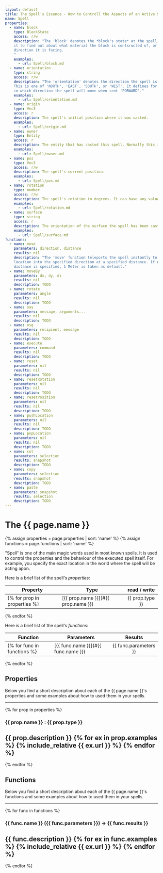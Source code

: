```yaml
---
layout: default
title: The Spell's Essence - How to Controll the Aspects of an Active Spell
name: Spell
properties:
  - name: block
    type: BlockState
    access: r/w
    description: "The 'block' denotes the *block's state* at the spell's position. Use
    it to find out about what material the block is contsructed of, or in which
    direction it is facing.
    "
    examples:
      - url: Spell/block.md
  - name: orientation
    type: string
    access: r/w
    description: "The 'orientation' denotes the direction the spell is oriented at.
    This is one of 'NORTH', 'EAST', 'SOUTH', or 'WEST'. It defines for example
    in which direction the spell will move when sent 'FORWARD'."
    examples:
      - url: Spell/orientation.md
  - name: origin
    type: Vec3
    access: r
    description: The spell's initial position where it was casted.
    examples:
      - url: Spell/origin.md
  - name: owner
    type: Entity
    access: r
    description: The entity that has casted this spell. Normally this is a Player, or nil if the spell has been casted by a command block.
    examples:
      - url: Spell/owner.md
  - name: pos
    type: Vec3
    access: r/w
    description: The spell's current position.
    examples:
      - url: Spell/pos.md
  - name: rotation
    type: number
    access: r/w
    description: The spell's rotation in degrees. It can have any value between -180 to 180, where 0 means "SOUTH".
    examples:
      - url: Spell/rotation.md
  - name: surface
    type: string
    access: r
    description: The orientation of the surface the spell has been casted on. This is one of "NORTH", "EAST", "SOUTH, "WEST", "UP", "DOWN", or nil if the spell has been casted mid-air.
    examples:
      - url: Spell/surface.md
functions:
  - name: move
    parameters: direction, distance
    results: nil
    description: "The 'move' function teleports the spell instantly to a
    location into the specified direction at a specified distance. If no
    distance is specified, 1 Meter is taken as default."
  - name: moveBy
    parameters: dx, dy, dz
    results: nil
    description: TODO
  - name: rotate
    parameters: angle
    results: nil
    description: TODO
  - name: say
    parameters: message, arguments...
    results: nil
    description: TODO
  - name: msg
    parameters: recipient, message
    results: nil
    description: TODO
  - name: execute
    parameters: command
    results: nil
    description: TODO  
  - name: reset
    parameters: nil
    results: nil
    description: TODO
  - name: resetRotation
    parameters: nil
    results: nil
    description: TODO
  - name: resetPosition
    parameters: nil
    results: nil
    description: TODO
  - name: pushLocation
    parameters: nil
    results: nil
    description: TODO
  - name: popLocation
    parameters: nil
    results: nil
    description: TODO
  - name: cut
    parameters: selection
    results: snapshot
    description: TODO  
  - name: copy
    parameters: selection
    results: snapshot
    description: TODO
  - name: paste
    parameters: snapshot
    results: selection
    description: TODO
---
```

# The {{ page.name }}
{% assign properties = page.properties | sort: 'name' %}
{% assign functions = page.functions | sort: 'name' %}

"Spell" is one of the main magic words used in most known spells. It is used to
control the properties and the behaviour of the executed spell itself.
For example, you specify the exact location in the world where the spell will
be acting apon.

Here is a brief list of the spell's *properties*:

| Property             | Type          | read / write |
| ---------------------|---------------| :-----------:|
{% for prop in properties %}| [{{ prop.name }}](#{{ prop.name }}) | {{ prop.type }} | {{ prop.access }} |
{% endfor %}

Here is a brief list of the spell's *functions*:

| Function             | Parameters    | Results      |
| ---------------------|---------------| :-----------:|
{% for func in functions %}| [{{ func.name }}](#{{ func.name }}) | {{ func.parameters }} | {{ func.results }} |
{% endfor %}

## Properties

Below you find a short description about each of the {{ page.name }}'s properties
and some examples about how to used them in your spells.

---
{% for prop in properties %}
<a name="{{ prop.name }}"></a>
### {{ prop.name }} : {{ prop.type }}
{{ prop.description }}
{% for ex in prop.examples %}
{% include_relative {{ ex.url }} %}
{% endfor %}
---
{% endfor %}

## Functions

Below you find a short description about each of the {{ page.name }}'s functions
and some examples about how to used them in your spells.

---
{% for func in functions %}
<a name="{{ func.name }}"></a>
### {{ func.name }} ({{ func.parameters }}) -> {{ func.results }}
{{ func.description }}
{% for ex in func.examples %}
{% include_relative {{ ex.url }} %}
{% endfor %}
---
{% endfor %}
